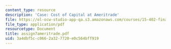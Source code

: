 ```yaml
---
content_type: resource
description: 'Case: Cost of Capital at Ameritrade'
file: https://ol-ocw-studio-app-qa.s3.amazonaws.com/courses/15-402-finance-theory-ii-spring-2003/3a4dbf5cc0662a327720e0c564bff919_assign7ameritrade.pdf
file_type: application/pdf
resourcetype: Document
title: assign7ameritrade.pdf
uid: 3a4dbf5c-c066-2a32-7720-e0c564bff919
---
```

